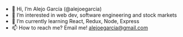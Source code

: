 - 👋 Hi, I’m Alejo García (@alejoegarcia)
- 👀 I’m interested in web dev, software engineering and stock markets
- 🌱 I’m currently learning React, Redux, Node, Express
- 📫 How to reach me? Email me! alejoegarcia@gmail.com
